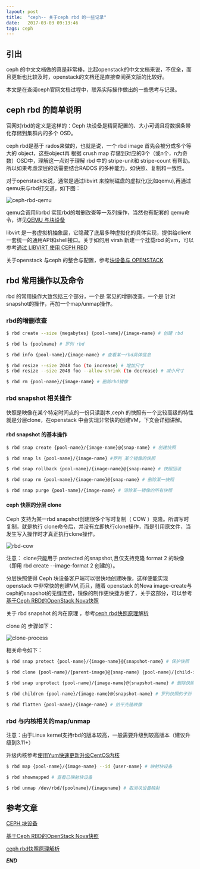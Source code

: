 ```yaml
---
layout: post
title:  "ceph-- 关于ceph rbd 的一些记录"
date:   2017-03-03 09:13:46
tags: ceph
---
```




## 引出

ceph 的中文文档做的真是非常棒，比起openstack的中文文档来说，不仅全，而且更新也比较及时，openstack的文档还是直接查阅英文版的比较好。

本文是在查阅ceph官网文档过程中，联系实际操作做出的一些思考与记录。


## ceph rbd 的简单说明

官网对rbd的定义是这样的：Ceph 块设备是精简配置的、大小可调且将数据条带化存储到集群内的多个 OSD。

ceph rbd是基于 rados来做的，也就是说，一个 rbd image 首先会被分成多个等大的 object，这些object再 根据 crush map 存储到对应的3个（或n个，n为奇数）OSD中，理解这一点对于理解 rbd 中的 stripe-unit和 stripe-count 有帮助。
所以如果考虑深层的话需要结合RADOS 的多种能力，如快照、复制和一致性。

对于openstack来说，通常是通过libvirt 来控制磁盘的虚拟化(比如qemu),再通过qemu来与rbd打交道，如下图：

![ceph-rbd-qemu](http://7xrnwq.com1.z0.glb.clouddn.com/2017-03-03-openstack-ceph-rbd.png)

qemu会调用librbd 实现rbd的增删改查等一系列操作，当然也有配套的 qemu命令，详见[QEMU 与块设备](http://docs.ceph.org.cn/rbd/qemu-rbd/)

libvirt 是一套虚拟机抽象层，它隐藏了底层多种虚拟化的具体实现，提供给client一套统一的通用API和shell接口。关于如何用 virsh 新建一个挂载rbd 的vm，可以参考[通过 LIBVIRT 使用 CEPH RBD](http://docs.ceph.org.cn/rbd/libvirt/)

关于openstack 与ceph 的整合与配置，参考[块设备与 OPENSTACK](http://docs.ceph.org.cn/rbd/rbd-openstack/)



## rbd 常用操作以及命令

rbd 的常用操作大致包括三个部分，一个是 常见的增删改查，一个是 针对 snapshot的操作，再加一个map/unmap操作。

### rbd的增删改查

```bash
$ rbd create --size {megabytes} {pool-name}/{image-name} # 创建 rbd

$ rbd ls {poolname} # 罗列 rbd

$ rbd info {pool-name}/{image-name} # 查看某一rbd具体信息

$ rbd resize --size 2048 foo (to increase) # 增加尺寸
$ rbd resize --size 2048 foo --allow-shrink (to decrease) # 减小尺寸

$ rbd rm {pool-name}/{image-name} # 删除rbd镜像
```



### rbd snapshot 相关操作

快照是映像在某个特定时间点的一份只读副本,ceph 的快照有一个比较高级的特性就是分层clone，在openstack 中会实现非常快的创建VM，下文会详细讲解。

#### rbd snapshot 的基本操作

```bash
$ rbd snap create {pool-name}/{image-name}@{snap-name} # 创建快照

$ rbd snap ls {pool-name}/{image-name} #罗列 某个镜像的快照

$ rbd snap rollback {pool-name}/{image-name}@{snap-name} # 快照回滚

$ rbd snap rm {pool-name}/{image-name}@{snap-name} # 删除某一快照

$ rbd snap purge {pool-name}/{image-name} # 清除某一镜像的所有快照

```

#### ceph 快照的分层 clone

Ceph 支持为某一rbd snapshot创建很多个写时复制（ COW ）克隆。所谓写时复制，就是执行 clone命令后，并没有立即执行clone操作，而是引用原文件，当发生写入操作时才真正执行clone操作。

![rbd-cow](http://7xrnwq.com1.z0.glb.clouddn.com/2017-03-03-ceph-cow.png)

注意： clone只能用于 protected 的snapshot,且仅支持克隆 format 2 的映像（即用 rbd create --image-format 2 创建的）。

分层快照使得 Ceph 块设备客户端可以很快地创建映像，这样便能实现openstack 中非常快的创建VM,而且，随着 openstack 的Nova image-create与ceph的snapshot的无缝连接，镜像的制作更快捷方便了，关于这部分，可以参考[基于Ceph RBD的OpenStack Nova快照](http://ceph.org.cn/2016/05/02/%E5%9F%BA%E4%BA%8Eceph-rbd%E7%9A%84openstack-nova%E5%BF%AB%E7%85%A7/)

关于 rbd snapshot 的内在原理 ，参考[ceph rbd快照原理解析](http://www.sysnote.org/2016/02/28/ceph-rbd-snap/)

clone 的 步骤如下：

![clone-process](http://7xrnwq.com1.z0.glb.clouddn.com/2017-03-03-clone-process.png)

相关命令如下：

```bash
$ rbd snap protect {pool-name}/{image-name}@{snapshot-name} # 保护快照

$ rbd clone {pool-name}/{parent-image}@{snap-name} {pool-name}/{child-image-name} #克隆快照

$ rbd snap unprotect {pool-name}/{image-name}@{snapshot-name} # 删除快照前，必须先取消保护。此外，不可以删除被克隆映像引用的快照，所以在删除快照前，必须先拍平（ flatten ）此快照的各个克隆。

$ rbd children {pool-name}/{image-name}@{snapshot-name} # 罗列快照的子孙

$ rbd flatten {pool-name}/{image-name} # 拍平克隆映像

```



### rbd 与内核相关的map/unmap

注意：由于Linux kernel支持rbd的版本较高，一般需要升级到较高版本（建议升级到3.11+）

升级内核参考[使用Yum快速更新升级CentOS内核](https://www.sjy.im/toss/use-yum-update-centos-kernel-quickly.html)

```bash
$ rbd map {pool-name}/{image-name} --id {user-name} # 映射块设备

$ rbd showmapped # 查看已映射块设备

$ rbd unmap /dev/rbd/{poolname}/{imagename} # 取消块设备映射

```




## 参考文章


[CEPH 块设备](http://docs.ceph.org.cn/rbd/rbd/)

[基于Ceph RBD的OpenStack Nova快照](http://ceph.org.cn/2016/05/02/%E5%9F%BA%E4%BA%8Eceph-rbd%E7%9A%84openstack-nova%E5%BF%AB%E7%85%A7/)

[ceph rbd快照原理解析](http://www.sysnote.org/2016/02/28/ceph-rbd-snap/)

***END***
